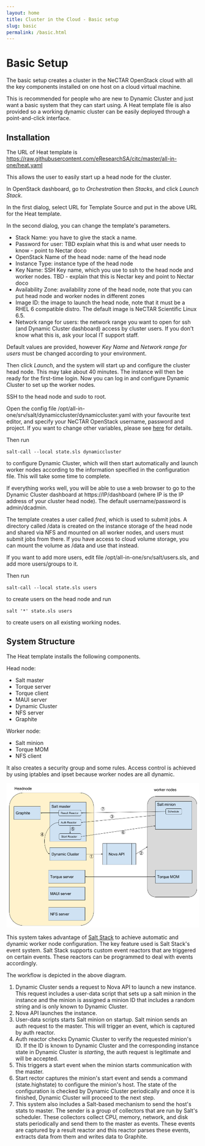 ```yaml
---
layout: home
title: Cluster in the Cloud - Basic setup
slug: basic
permalink: /basic.html
---
```

# Basic Setup

The basic setup creates a cluster in the NeCTAR OpenStack cloud with all the key components installed on one host on a cloud virtual machine.

This is recommended for people who are new to Dynamic Cluster and just want a basic system that they can start using.
A Heat template file is also provided so a working dynamic cluster can be easily deployed through a point-and-click interface.

## Installation

The URL of Heat template is https://raw.githubusercontent.com/eResearchSA/citc/master/all-in-one/heat.yaml

This allows the user to easily start up a head node for the cluster.

In OpenStack dashboard, go to *Orchestration* then *Stacks*, and click *Launch Stack*.

In the first dialog, select URL for Template Source and put in the above URL for the Heat template.

In the second dialog, you can change the template's parameters.

* Stack Name: you have to give the stack a name.
* Password for user: TBD explain what this is and what user needs to know - point to Nectar doco
* OpenStack Name of the head node: name of the head node
* Instance Type: instance type of the head node
* Key Name: SSH Key name, which you use to ssh to the head node and worker nodes. TBD - explain that this is Nectar key and point to Nectar doco 
* Availability Zone: availability zone of the head node, note that you can put head node and worker nodes in different zones
* Image ID: the image to launch the head node, note that it must be a RHEL 6 compatible distro. The default image is NeCTAR Scientific Linux 6.5.
* Network range for users: the network range you want to open for ssh (and Dynamic Cluster dashboard) access by cluster users. If you don't know what this is, ask your local IT support staff.

Default values are provided, however *Key Name* and *Network range for users* must be changed according to your environment.

Then click *Launch*, and the system will start up and configure the cluster head node. This may take about 40 minutes. The instance will then be ready for the first-time login. Now you can log in and configure Dynamic Cluster to set up the worker nodes.

SSH to the head node and sudo to root.

Open the config file /opt/all-in-one/srv/salt/dynamiccluster/dynamiccluster.yaml with your favourite text editor, and specify your NeCTAR OpenStack username, password and project. If you want to change other variables, please see [here](http://eresearchsa.github.io/dynamiccluster/deploy.html#configuration) for details.

Then run

	salt-call --local state.sls dynamiccluster
	
to configure Dynamic Cluster, which will then start automatically and launch worker nodes according to the information specified in the configuration file. This will take some time to complete.

If everything works well, you will be able to use a web browser to go to the Dynamic Cluster dashboard at https://IP/dashboard (where IP is the IP address of your cluster head node). The default username/password is admin/dcadmin.

The template creates a user called *fred*, which is used to submit jobs. A directory called /data is created on the instance storage of the head node and shared via NFS and mounted on all worker nodes, and users must submit jobs from there. If you have access to cloud volume storage, you can mount the volume as /data and use that instead.

If you want to add more users, edit file /opt/all-in-one/srv/salt/users.sls, and add more users/groups to it.

Then run 

	salt-call --local state.sls users
	
to create users on the head node and run

	salt '*' state.sls users
	
to create users on all existing working nodes.

## System Structure

The Heat template installs the following components.

Head node:

* Salt master
* Torque server
* Torque client
* MAUI server
* Dynamic Cluster
* NFS server
* Graphite

Worker node:

* Salt minion
* Torque MOM
* NFS client

It also creates a security group and some rules. Access control is achieved by using iptables and ipset because worker nodes are all dynamic.

<img src="./images/all-in-one-components.png" alt="All-in-one components"  />

This system takes advantage of [Salt Stack](http://saltstack.com/community/) to achieve automatic and dynamic worker node configuration. The key feature used is Salt Stack's event system. Salt Stack supports custom event reactors that are triggered on certain events. These reactors can be programmed to deal with events accordingly.

The workflow is depicted in the above diagram.

1. Dynamic Cluster sends a request to Nova API to launch a new instance. This request includes a user-data script that sets up a salt minion in the instance and the minion is assigned a minion ID that includes a random string and is only known to Dynamic Cluster.
2. Nova API launches the instance.
3. User-data scripts starts Salt minion on startup. Salt minion sends an auth request to the master. This will trigger an event, which is captured by auth reactor.
4. Auth reactor checks Dynamic Cluster to verify the requested minion's ID. If the ID is known to Dynamic Cluster and the corresponding instance state in Dynamic Cluster is _starting_, the auth request is legitimate and will be accepted. 
5. This triggers a start event when the minion starts communication with the master.
6. Start rector captures the minion's start event and sends a command (state.highstate) to configure the minion's host. The state of the configuration is checked by Dynamic Cluster periodically and once it is finished, Dynamic Cluster will proceed to the next step.
7. This system also includes a Salt-based mechanism to send the host's stats to master. The sender is a group of collectors that are run by Salt's scheduler. These collectors collect CPU, memory, network, and disk stats periodically and send them to the master as events. These events are captured by a result reactor and this reactor parses these events, extracts data from them and writes data to Graphite.

